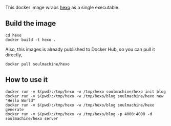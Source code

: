 This docker image wraps [hexo](https://github.com/hexojs/hexo) as a single executable.

## Build the image

    cd hexo
    docker build -t hexo .

Also, this images is already published to Docker Hub, so you can pull it directly,

    docker pull soulmachine/hexo


## How to use it

    docker run -v $(pwd):/tmp/hexo -w /tmp/hexo soulmachine/hexo init blog
    docker run -v $(pwd):/tmp/hexo -w /tmp/hexo/blog soulmachine/hexo new "Hello World"
    docker run -v $(pwd):/tmp/hexo -w /tmp/hexo/blog soulmachine/hexo generate
    docker run -v $(pwd):/tmp/hexo -w /tmp/hexo/blog -p 4000:4000 -d soulmachine/hexo server
